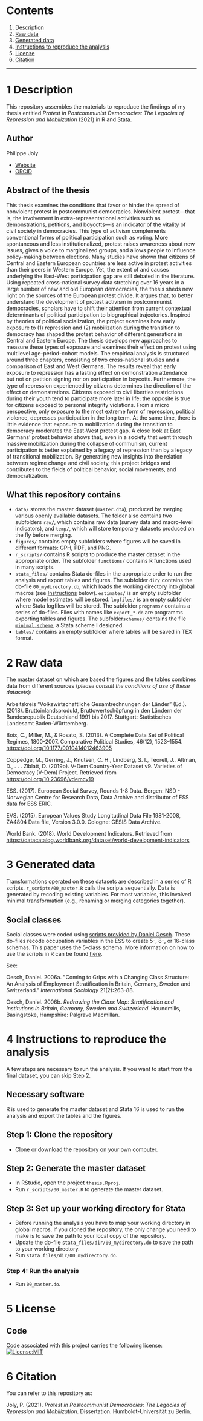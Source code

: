 # Contents
1. [Description](#Description)
2. [Raw data](#Raw_data)
3. [Generated data](#Generated_data)
4. [Instructions to reproduce the analysis](#Instructions)
5. [License](#License)
6. [Citation](#Citation)

---

# 1 Description <a name="Description"></a>

This repository assembles the materials to reproduce the findings of my thesis entitled _Protest in Postcommunist Democracies: The  Legacies of Repression and Mobilization_ (2021) in R and Stata.

## Author

Philippe Joly 
- [Website](https://philippejoly.net/)
- [ORCID](https://orcid.org/0000-0002-4278-9439)

## Abstract of the thesis

This thesis examines the conditions that favor or hinder the spread of nonviolent protest in postcommunist democracies. Nonviolent protest—that is, the involvement in extra-representational activities such as demonstrations, petitions, and boycotts—is an indicator of the vitality of civil society in democracies. This type of activism complements conventional forms of political participation such as voting. More spontaneous and less institutionalized, protest raises awareness about new issues, gives a voice to marginalized groups, and allows people to influence policy-making between elections. Many studies have shown that citizens of Central and Eastern European countries are less active in protest activities than their peers in Western Europe. Yet, the extent of and causes underlying the East-West participation gap are still debated in the literature. Using repeated cross-national survey data stretching over 16 years in a large number of new and old European democracies, the thesis sheds new light on the sources of the European protest divide. It argues that, to better understand the development of protest activism in postcommunist democracies, scholars have to shift their attention from current contextual determinants of political participation to biographical trajectories. Inspired by theories of political socialization, the project examines how early exposure to (1) repression and (2) mobilization during the transition to democracy has shaped the protest behavior of different generations in Central and Eastern Europe. The thesis develops new approaches to measure these types of exposure and examines their effect on protest using multilevel age-period-cohort models. The empirical analysis is structured around three chapters, consisting of two cross-national studies and a comparison of East and West Germans. The results reveal that early exposure to repression has a lasting effect on demonstration attendance but not on petition signing nor on participation in boycotts. Furthermore, the type of repression experienced by citizens determines the direction of the effect on demonstrations. Citizens exposed to civil liberties restrictions during their youth tend to participate more later in life; the opposite is true for citizens exposed to personal integrity violations. From a micro perspective, only exposure to the most extreme form of repression, political violence, depresses participation in the long term. At the same time, there is little evidence that exposure to mobilization during the transition to democracy moderates the East-West protest gap. A close look at East Germans’ protest behavior shows that, even in a society that went through massive mobilization during the collapse of communism, current participation is better explained by a legacy of repression than by a legacy of transitional mobilization. By generating new insights into the relation between regime change and civil society, this project bridges and contributes to the fields of political behavior, social movements, and democratization.

## What this repository contains

* `data/` stores the master dataset (`master.dta`), produced by merging various openly available datasets. The folder also contains two subfolders `raw/`, which contains raw data (survey data and macro-level indicators), and `temp/`, which will store temporary datasets produced on the fly before merging. 
* `figures/` contains empty subfolders where figures will be saved in different formats: GPH, PDF, and PNG.
* `r_scripts/` contains R scripts to produce the master dataset in the appropriate order. The subfolder `functions/` contains R functions used in many scripts. 
* `stata_files/` contains Stata do-files in the appropriate order to run the analysis and export tables and figures. The subfolder `dir/` contains the do-file `00_mydirectory.do`, which loads the working directory into global macros (see [Instructions](#Instructions) below). `estimates/` is an empty subfolder where model estimates will be stored. `logfiles/` is an empty subfolder where Stata logfiles will be stored. The subfolder `programs/` contains a series of do-files. Files with names like `export_*.do` are programms exporting tables and figures. The subfolder`schemes/` contains the file [`minimal.scheme`](stata_files/scheme/minimal.scheme), a Stata scheme I designed.
* `tables/` contains an empty subfolder where tables will be saved in TEX format.

# 2 Raw data <a name="Raw_data"></a>

The master dataset on which are based the figures and the tables combines data from different sources (_please consult the conditions of use of these datasets_):

Arbeitskreis “Volkswirtschaftliche Gesamtrechnungen der Länder” (Ed.). (2018). Bruttoinlandsprodukt, Bruttowertschöpfung in den Ländern der Bundesrepublik Deutschland 1991 bis 2017. Stuttgart: Statistisches Landesamt Baden-Württemberg.

Boix, C., Miller, M., & Rosato, S. (2013). A Complete Data Set of Political Regimes, 1800-2007. Comparative Political Studies, 46(12), 1523–1554. https://doi.org/10.1177/0010414012463905

Coppedge, M., Gerring, J., Knutsen, C. H., Lindberg, S. I., Teorell, J., Altman, D., . . . Ziblatt, D. (2019b). V-Dem Country-Year Dataset v9. Varieties of Democracy (V-Dem) Project. Retrieved from https://doi.org/10.23696/vdemcy19

ESS. (2017). European Social Survey, Rounds 1-8 Data. Bergen: NSD - Norwegian Centre for Research Data, Data Archive and distributor of ESS data for ESS ERIC.

EVS. (2015). European Values Study Longitudinal Data File 1981-2008, ZA4804 Data file, Version 3.0.0. Cologne: GESIS Data Archive.

World Bank. (2018). World Development Indicators. Retrieved from https://datacatalog.worldbank.org/dataset/world-development-indicators

# 3 Generated data <a name="Generated_data"></a>

Transformations operated on these datasets are described in a series of R scripts. `r_scripts/00_master.R` calls the scripts sequentially. Data is generated by recoding existing variables. For most variables, this involved minimal transformation (e.g., renaming or merging categories together). 

## Social classes

Social classes were coded using [scripts provided by Daniel Oesch](http://people.unil.ch/danieloesch/scripts/). These do-files recode occupation variables in the ESS to create 5-, 8-, or 16-class schemas. This paper uses the 5-class schema. More information on how to use the scripts in R can be found [here](http://philippejoly.net/files/code/oesch-class-ess-R/vignette.html).

See:

Oesch, Daniel. 2006a. "Coming to Grips with a Changing Class Structure: An Analysis of Employment Stratification in Britain, Germany, Sweden and Switzerland." _International Sociology_ 21(2):263-88.

Oesch, Daniel. 2006b. _Redrawing the Class Map: Stratification and Institutions in Britain, Germany, Sweden and Switzerland_. Houndmills, Basingstoke, Hampshire: Palgrave Macmillan.

# 4 Instructions to reproduce the analysis <a name="Instructions"></a>
A few steps are necessary to run the analysis. If you want to start from the final dataset, you can skip Step 2.

## Necessary software

R is used to generate the master dataset and Stata 16 is used to run the analysis and export the tables and the figures. 

## Step 1: Clone the repository

* Clone or download the repository on your own computer. 

## Step 2: Generate the master dataset 

* In RStudio, open the project `thesis.Rproj`.
* Run `r_scripts/00_master.R` to generate the master dataset.

## Step 3: Set up your working directory for Stata

* Before running the analysis you have to map your working directory in global macros. If you cloned the repository, the only change you need to make is to save the path to your local copy of the repository.
* Update the do-file `stata_files/dir/00_mydirectory.do` to save the path to your working directory.
* Run `stata_files/dir/00_mydirectory.do`.

### Step 4: Run the analysis

* Run `00_master.do`. 

# 5 License <a name="License"></a>

## Code

Code associated with this project carries the following license: [![License:MIT](https://img.shields.io/badge/License-MIT-yellow.svg)](https://opensource.org/licenses/MIT)

# 6 Citation <a name="Citation"></a>

You can refer to this repository as:

Joly, P. (2021). _Protest in Postcommunist Democracies: The Legacies of Repression and Mobilization_. Dissertation. Humboldt-Universität zu Berlin. 

